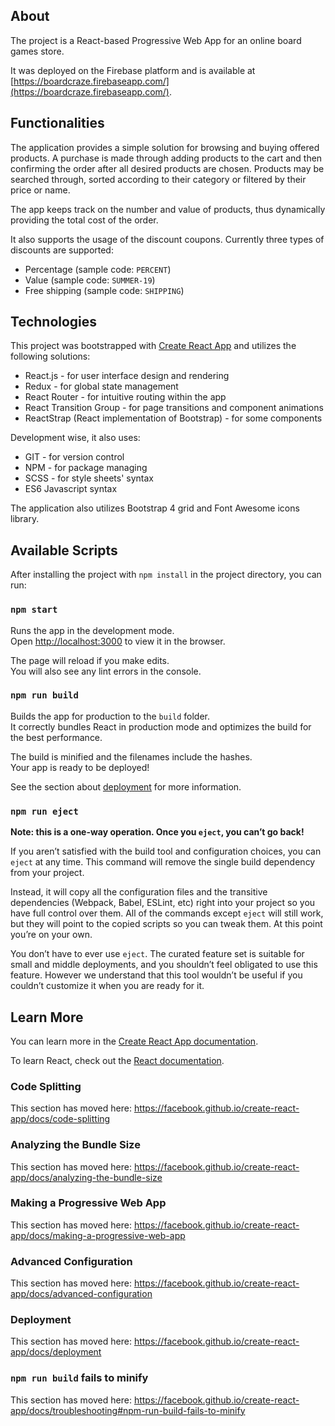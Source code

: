## About

The project is a React-based Progressive Web App for an online board games store.

It was deployed on the Firebase platform and is available at [https://boardcraze.firebaseapp.com/](https://boardcraze.firebaseapp.com/).

## Functionalities

The application provides a simple solution for browsing and buying offered products. A purchase is made through adding products to the cart and then confirming the order after all desired products are chosen. Products may be searched through, sorted according to their category or filtered by their price or name.

The app keeps track on the number and value of products, thus dynamically providing the total cost of the order.

It also supports the usage of the discount coupons. Currently three types of discounts are supported:
- Percentage (sample code: `PERCENT`)
- Value (sample code: `SUMMER-19`)
- Free shipping (sample code: `SHIPPING`)

## Technologies

This project was bootstrapped with [Create React App](https://boardcraze.firebaseapp.com/) and utilizes the following solutions:
- React.js - for user interface design and rendering
- Redux - for global state management
- React Router - for intuitive routing within the app
- React Transition Group - for page transitions and component animations
- ReactStrap (React implementation of Bootstrap) - for some components

Development wise, it also uses:
- GIT - for version control
- NPM - for package managing
- SCSS - for style sheets' syntax
- ES6 Javascript syntax

The application also utilizes Bootstrap 4 grid and Font Awesome icons library.

## Available Scripts

After installing the project with `npm install` in the project directory, you can run:

### `npm start`

Runs the app in the development mode.<br>
Open [http://localhost:3000](http://localhost:3000) to view it in the browser.

The page will reload if you make edits.<br>
You will also see any lint errors in the console.

### `npm run build`

Builds the app for production to the `build` folder.<br>
It correctly bundles React in production mode and optimizes the build for the best performance.

The build is minified and the filenames include the hashes.<br>
Your app is ready to be deployed!

See the section about [deployment](https://facebook.github.io/create-react-app/docs/deployment) for more information.

### `npm run eject`

**Note: this is a one-way operation. Once you `eject`, you can’t go back!**

If you aren’t satisfied with the build tool and configuration choices, you can `eject` at any time. This command will remove the single build dependency from your project.

Instead, it will copy all the configuration files and the transitive dependencies (Webpack, Babel, ESLint, etc) right into your project so you have full control over them. All of the commands except `eject` will still work, but they will point to the copied scripts so you can tweak them. At this point you’re on your own.

You don’t have to ever use `eject`. The curated feature set is suitable for small and middle deployments, and you shouldn’t feel obligated to use this feature. However we understand that this tool wouldn’t be useful if you couldn’t customize it when you are ready for it.

## Learn More

You can learn more in the [Create React App documentation](https://facebook.github.io/create-react-app/docs/getting-started).

To learn React, check out the [React documentation](https://reactjs.org/).

### Code Splitting

This section has moved here: https://facebook.github.io/create-react-app/docs/code-splitting

### Analyzing the Bundle Size

This section has moved here: https://facebook.github.io/create-react-app/docs/analyzing-the-bundle-size

### Making a Progressive Web App

This section has moved here: https://facebook.github.io/create-react-app/docs/making-a-progressive-web-app

### Advanced Configuration

This section has moved here: https://facebook.github.io/create-react-app/docs/advanced-configuration

### Deployment

This section has moved here: https://facebook.github.io/create-react-app/docs/deployment

### `npm run build` fails to minify

This section has moved here: https://facebook.github.io/create-react-app/docs/troubleshooting#npm-run-build-fails-to-minify
